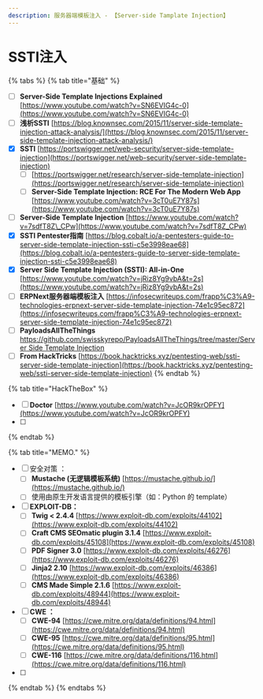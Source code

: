```yaml
---
description: 服务器端模板注入 - 【Server-side Tamplate Injection】
---
```


# SSTI注入

{% tabs %}
{% tab title="基础" %}
* [ ] **Server-Side Template Injections Explained** [https://www.youtube.com/watch?v=SN6EVIG4c-0](https://www.youtube.com/watch?v=SN6EVIG4c-0)
* [ ] **浅析SSTI**    [https://blog.knownsec.com/2015/11/server-side-template-injection-attack-analysis/](https://blog.knownsec.com/2015/11/server-side-template-injection-attack-analysis/)
* [x] **SSTI**       [https://portswigger.net/web-security/server-side-template-injection](https://portswigger.net/web-security/server-side-template-injection)
  * [ ] [https://portswigger.net/research/server-side-template-injection](https://portswigger.net/research/server-side-template-injection)
  * [ ] **Server-Side Template Injection: RCE For The Modern Web App**     [https://www.youtube.com/watch?v=3cT0uE7Y87s](https://www.youtube.com/watch?v=3cT0uE7Y87s)
* [ ] **Server-Side Template Injection**     [https://www.youtube.com/watch?v=7sdfT8Z\_CPw](https://www.youtube.com/watch?v=7sdfT8Z_CPw)
* [x] **SSTI Pentester指南**    [https://blog.cobalt.io/a-pentesters-guide-to-server-side-template-injection-ssti-c5e3998eae68](https://blog.cobalt.io/a-pentesters-guide-to-server-side-template-injection-ssti-c5e3998eae68)
* [x] **Server Side Template Injection \(SSTI\): All-in-One**     [https://www.youtube.com/watch?v=jRiz8Yg9vbA&t=2s](https://www.youtube.com/watch?v=jRiz8Yg9vbA&t=2s)
* [ ] **ERPNext服务器端模板注入**    [https://infosecwriteups.com/frapp%C3%A9-technologies-erpnext-server-side-template-injection-74e1c95ec872](https://infosecwriteups.com/frapp%C3%A9-technologies-erpnext-server-side-template-injection-74e1c95ec872)
* [ ] **PayloadsAllTheThings**     [https://github.com/swisskyrepo/PayloadsAllTheThings/tree/master/Server Side Template Injection](https://github.com/swisskyrepo/PayloadsAllTheThings/tree/master/Server%20Side%20Template%20Injection)
* [ ] **From HackTricks**       [https://book.hacktricks.xyz/pentesting-web/ssti-server-side-template-injection](https://book.hacktricks.xyz/pentesting-web/ssti-server-side-template-injection)
{% endtab %}

{% tab title="HackTheBox" %}
* [ ] **Doctor**    [https://www.youtube.com/watch?v=JcOR9krOPFY](https://www.youtube.com/watch?v=JcOR9krOPFY)
* [ ] 
{% endtab %}

{% tab title="MEMO." %}
* [ ] 安全对策 ：
  * [ ] **Mustache \(无逻辑模板系统\)**      [https://mustache.github.io/](https://mustache.github.io/)
  * [ ] 使用由原生开发语言提供的模板引擎（如：Python 的 template）
* [ ] **EXPLOIT-DB：**
  * [ ] **Twig &lt; 2.4.4**      [https://www.exploit-db.com/exploits/44102](https://www.exploit-db.com/exploits/44102)
  * [ ] **Craft CMS SEOmatic plugin 3.1.4**     [https://www.exploit-db.com/exploits/45108](https://www.exploit-db.com/exploits/45108)
  * [ ] **PDF Signer 3.0**     [https://www.exploit-db.com/exploits/46276](https://www.exploit-db.com/exploits/46276)
  * [ ] **Jinja2 2.10**       [https://www.exploit-db.com/exploits/46386](https://www.exploit-db.com/exploits/46386)
  * [ ] **CMS Made Simple 2.1.6**      [https://www.exploit-db.com/exploits/48944](https://www.exploit-db.com/exploits/48944)
* [ ] **CWE ：**
  * [ ] **CWE-94**      [https://cwe.mitre.org/data/definitions/94.html](https://cwe.mitre.org/data/definitions/94.html)
  * [ ] **CWE-95**      [https://cwe.mitre.org/data/definitions/95.html](https://cwe.mitre.org/data/definitions/95.html)
  * [ ] **CWE-116**    [https://cwe.mitre.org/data/definitions/116.html](https://cwe.mitre.org/data/definitions/116.html) 
* [ ] 
{% endtab %}
{% endtabs %}



